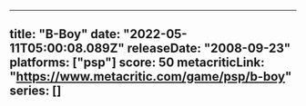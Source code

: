 
---
title: "B-Boy"
date: "2022-05-11T05:00:08.089Z"
releaseDate: "2008-09-23"
platforms: ["psp"]
score: 50
metacriticLink: "https://www.metacritic.com/game/psp/b-boy"
series: []
---

